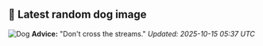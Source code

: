 ## 🐶 Latest random dog image
![Dog](https://images.dog.ceo/breeds/terrier-irish/n02093991_2995.jpg)
**Advice:** "Don't cross the streams."
*Updated: 2025-10-15 05:37 UTC*

